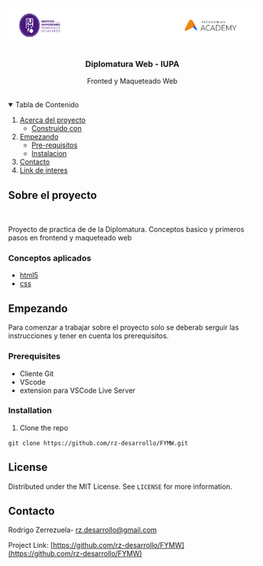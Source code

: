 

<!-- PROJECT LOGO -->
<br />
<p align="center">
  <a href="https://github.com/othneildrew/Best-README-Template">
    <img src="pagoniantech academy.png" alt="Logo" height="80">
  </a>

  <h3 align="center">Diplomatura Web - IUPA</h3>

  <p align="center">
    Fronted y Maqueteado Web
    <br />
    <br />
  </p>
</p>



<!-- TABLE OF CONTENTS -->
<details open="open">
  <summary>Tabla de Contenido</summary>
  <ol>
    <li>
      <a href="#about-the-project">Acerca del proyecto</a>
      <ul>
        <li><a href="#built-with">Construido con</a></li>
      </ul>
    </li>
    <li>
      <a href="#getting-started">Empezando</a>
      <ul>
        <li><a href="#prerequisites">Pre-requisitos</a></li>
        <li><a href="#installation">Instalacion</a></li>
      </ul>
    </li>    
    <li><a href="#contact">Contacto</a></li>
    <li><a href="#acknowledgements">Link de interes</a></li>
  </ol>
</details>



<!-- ABOUT THE PROJECT -->
## Sobre el proyecto
<br>

Proyecto de practica de de la Diplomatura. Conceptos basico y primeros pasos en frontend y maqueteado web

### Conceptos aplicados

* [html5](https://html.spec.whatwg.org/)
* [css](https://www.w3.org/Style/CSS/)




<!-- GETTING STARTED -->
## Empezando

Para comenzar a trabajar sobre el proyecto solo se deberab serguir las instrucciones y tener en cuenta los prerequisitos.

### Prerequisites


* Cliente Git
* VScode
* extension para VSCode Live Server


  
### Installation

1.  Clone the repo
   ```
   git clone https://github.com/rz-desarrollo/FYMW.git
   ```



<!-- LICENSE -->
## License

Distributed under the MIT License. See `LICENSE` for more information.



<!-- CONTACT -->
## Contacto

Rodrigo Zerrezuela- rz.desarrollo@gmail.com

Project Link: [https://github.com/rz-desarrollo/FYMW](https://github.com/rz-desarrollo/FYMW)




